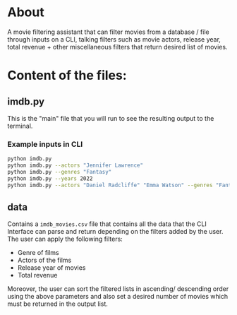 # About

A movie filtering assistant that can filter movies from a database / file through inputs on a CLI, talking filters
such as movie actors, release year, total revenue + other miscellaneous filters that return desired list of movies.

# Content of the files:

## imdb.py
This is the "main" file that you will run to see the resulting output to the terminal.

### Example inputs in CLI
```sh
python imdb.py
python imdb.py --actors "Jennifer Lawrence"
python imdb.py --genres "Fantasy"
python imdb.py --years 2022
python imdb.py --actors "Daniel Radcliffe" "Emma Watson" --genres "Fantasy"
```

## data
Contains a `imdb_movies.csv` file that contains all the data that the CLI Interface can parse and return depending on the filters added by the user. The user can apply the following filters: 

- Genre of films
- Actors of the films
- Release year of movies
- Total revenue

Moreover, the user can sort the filtered lists in ascending/ descending order using the above parameters and also set a desired number of movies which must be returned in the output list.

